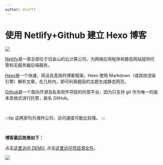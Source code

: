 ```yaml
---
author: drafff
---
```


# 使用 Netlify+Github 建立 Hexo 博客

![](http://pic.drafff.art//drafff/20200315203023.png)

[Netlify](https://www.netlify.com/)是一家总部位于旧金山的云计算公司，为网络应用程序和静态网站提供托管和无服务器后端服务。

[Hexo](https://hexo.io/)是一个快速、简洁且高效的博客框架。Hexo 使用 Markdown（或其他渲染引擎）解析文章，在几秒内，即可利用靓丽的主题生成静态网页。

[Github](https://github.com)是一个面向开源及私有软件项目的托管平台，因为只支持 git 作为唯一的版本库格式进行托管，故名 GitHub。

<br>

:::tip
这两家均为海外公司，访问速度可能比较慢。
:::

<br>

**博客最后效果如下：**

点击[这里访问 DEMO](https://draffff.netlify.com/), 点击[这里访问项目源文件](https://github.com/Drafffffff/hexoblog)。

![](http://pic.drafff.art//drafff/20200315191158.png)

